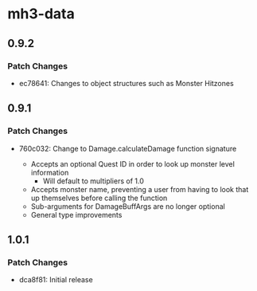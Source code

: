 # mh3-data

## 0.9.2

### Patch Changes

- ec78641: Changes to object structures such as Monster Hitzones

## 0.9.1

### Patch Changes

- 760c032: Change to Damage.calculateDamage function signature

  - Accepts an optional Quest ID in order to look up monster level information
    - Will default to multipliers of 1.0
  - Accepts monster name, preventing a user from having to look that up themselves before calling the function
  - Sub-arguments for DamageBuffArgs are no longer optional
  - General type improvements

## 1.0.1

### Patch Changes

- dca8f81: Initial release
